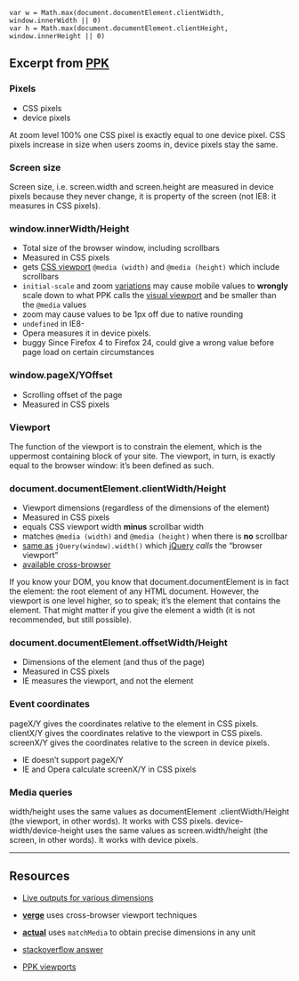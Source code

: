     var w = Math.max(document.documentElement.clientWidth, window.innerWidth || 0)
    var h = Math.max(document.documentElement.clientHeight, window.innerHeight || 0)

## Excerpt from [PPK][PPK viewports]
### Pixels
- CSS pixels
- device pixels

At zoom level 100% one CSS pixel is exactly equal to one device pixel.
CSS pixels increase in size when users zooms in, device pixels stay the same.

### Screen size
Screen size, i.e. screen.width and screen.height are measured in device pixels because they never change,
it is property of the screen (not IE8: it measures in CSS pixels).

### window.innerWidth/Height
- Total size of the browser window, including scrollbars
- Measured in CSS pixels
- gets [CSS viewport][3] `@media (width)` and `@media (height)` which include scrollbars
- `initial-scale` and zoom [variations][4] may cause mobile values to <b>wrongly</b> scale down to what PPK calls the [visual viewport][5] and be smaller than the `@media` values
- zoom may cause values to be 1px off due to native rounding
- `undefined` in IE8-
- Opera measures it in device pixels.
- buggy Since Firefox 4 to Firefox 24, could give a wrong value before page load on certain circumstances

### window.pageX/YOffset
- Scrolling offset of the page
- Measured in CSS pixels

### Viewport
The function of the viewport is to constrain the <html> element, which is the uppermost containing block of your site.
The viewport, in turn, is exactly equal to the browser window: it’s been defined as such.

### document.documentElement.clientWidth/Height
- Viewport dimensions (regardless of the dimensions of the <html> element)
- Measured in CSS pixels
- equals CSS viewport width **minus** scrollbar width
- matches `@media (width)` and `@media (height)` when there is **no** scrollbar
- [same as][6] `jQuery(window).width()` which [jQuery][7] *calls* the <q>browser viewport</q>
- [available cross-browser][8]

If you know your DOM, you know that document.documentElement is in fact the <html> element: the root element of any HTML document.
However, the viewport is one level higher, so to speak; it’s the element that contains the <html> element.
That might matter if you give the <html> element a width (it is  not recommended, but still possible).

### document.documentElement.offsetWidth/Height
- Dimensions of the <html> element (and thus of the page)
- Measured in CSS pixels
- IE measures the viewport, and not the <html> element

### Event coordinates
pageX/Y gives the coordinates relative to the <html> element in CSS pixels.
clientX/Y gives the coordinates relative to the viewport in CSS pixels.
screenX/Y gives the coordinates relative to the screen in device pixels.
- IE doesn’t support pageX/Y
- IE and Opera calculate screenX/Y in CSS pixels

### Media queries
width/height uses the same values as documentElement .clientWidth/Height (the viewport, in other words). It works with CSS pixels.
device-width/device-height uses the same values as screen.width/height (the screen, in other words). It works with device pixels.

---
## Resources

- [Live outputs for various dimensions][9] 
- [<b>verge</b>][10] uses cross-browser viewport techniques 
- [<b>actual</b>][11] uses `matchMedia` to obtain precise dimensions in any unit
- [stackoverflow answer][stackoverflow answer]
- [PPK viewports][PPK viewports]

  [PPK viewports]: http://www.quirksmode.org/mobile/viewports.html
  [1]: http://dev.w3.org/csswg/mediaqueries/#width
  [2]: http://dev.w3.org/csswg/mediaqueries/#height
  [3]: http://www.w3.org/TR/CSS2/visuren.html#viewport
  [4]: https://github.com/ryanve/verge/issues/13
  [5]: http://www.quirksmode.org/mobile/viewports2.html
  [6]: https://github.com/jquery/jquery/blob/1.9.1/src/dimensions.js#L12-L17
  [7]: https://api.jquery.com/width/
  [8]: http://www.quirksmode.org/mobile/tableViewport.html
  [9]: http://ryanve.com/lab/dimensions/
  [10]: http://github.com/ryanve/verge
  [11]: http://github.com/ryanve/actual
  [stackoverflow answer]: http://stackoverflow.com/questions/1248081/get-the-browser-viewport-dimensions-with-javascript
